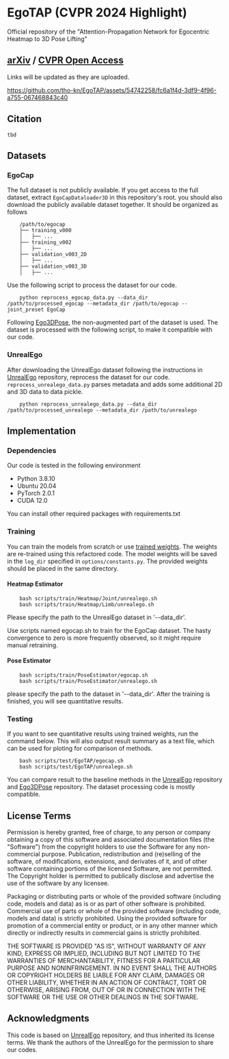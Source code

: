 # EgoTAP (CVPR 2024 Highlight)
Official repository of the "Attention-Propagation Network for Egocentric Heatmap to 3D Pose Lifting"

## [arXiv](https://arxiv.org/abs/2402.18330) / [CVPR Open Access](https://openaccess.thecvf.com/menu)
Links will be updated as they are uploaded.

https://github.com/tho-kn/EgoTAP/assets/54742258/fc6a1f4d-3df9-4f96-a755-067468843c40

## Citation
```
tbd
```

## Datasets
### EgoCap
The full dataset is not publicly available. If you get access to the full dataset, extract `EgoCapDataloader3D` in this repository's root. you should also download the publicly available dataset together. It should be organized as follows

        /path/to/egocap
        ├── training_v000
        │   ├── ...
        ├── training_v002
        │   ├── ...
        ├── validation_v003_2D
        │   ├── ...
        ├── validation_v003_3D
        │   ├── ...

Use the following script to process the dataset for our code.

        python reprocess_egocap_data.py --data_dir /path/to/processed_egocap --metadata_dir /path/to/egocap --joint_preset EgoCap

Following [Ego3DPose](https://github.com/tho-kn/Ego3DPose), the non-augmented part of the dataset is used. The dataset is processed with the following script, to make it compatible with our code.

### UnrealEgo
After downloading the UnrealEgo dataset following the instructions in [UnrealEgo](https://github.com/hiroyasuakada/UnrealEgo) repository, reprocess the dataset for our code.
```reprocess_unrealego_data.py``` parses metadata and adds some additional 2D and 3D data to data pickle.

        python reprocess_unrealego_data.py --data_dir /path/to/processed_unrealego --metadata_dir /path/to/unrealego

## Implementation

### Dependencies 
Our code is tested in the following environment

- Python 3.8.10
- Ubuntu 20.04
- PyTorch 2.0.1
- CUDA 12.0

You can install other required packages with requirements.txt

### Training

You can train the models from scratch or use [trained weights](https://drive.google.com/drive/folders/1l5DsnC8jtlyxXGveNsTcC744mPn_oFh1?usp=sharing). The weights are re-trained using this refactored code. The model weights will be saved in the `log_dir` specified in `options/constants.py`. The provided weights should be placed in the same directory.

#### Heatmap Estimator

        bash scripts/train/Heatmap/Joint/unrealego.sh
        bash scripts/train/Heatmap/Limb/unrealego.sh

Please specify the path to the UnrealEgo dataset in '--data_dir'.

Use scripts named egocap.sh to train for the EgoCap dataset.
The hasty convergence to zero is more frequently observed, so it might require manual retraining.
        
#### Pose Estimator

        bash scripts/train/PoseEstimator/egocap.sh
        bash scripts/train/PoseEstimator/unrealego.sh

please specify the path to the dataset in '--data_dir'.
After the training is finished, you will see quantitative results.

### Testing

If you want to see quantitative results using trained weights, run the command below.
This will also output result summary as a text file, which can be used for ploting for comparison of methods.

        bash scripts/test/EgoTAP/egocap.sh
        bash scripts/test/EgoTAP/unrealego.sh

You can compare result to the baseline methods in the [UnrealEgo](https://github.com/hiroyasuakada/UnrealEgo) repository and [Ego3DPose](https://github.com/tho-kn/Ego3DPose) repository. The dataset processing code is mostly compatible.

## License Terms
Permission is hereby granted, free of charge, to any person or company obtaining a copy of this software and associated documentation files (the "Software") from the copyright holders to use the Software for any non-commercial purpose. Publication, redistribution and (re)selling of the software, of modifications, extensions, and derivates of it, and of other software containing portions of the licensed Software, are not permitted. The Copyright holder is permitted to publically disclose and advertise the use of the software by any licensee.

Packaging or distributing parts or whole of the provided software (including code, models and data) as is or as part of other software is prohibited. Commercial use of parts or whole of the provided software (including code, models and data) is strictly prohibited. Using the provided software for promotion of a commercial entity or product, or in any other manner which directly or indirectly results in commercial gains is strictly prohibited.

THE SOFTWARE IS PROVIDED "AS IS", WITHOUT WARRANTY OF ANY KIND, EXPRESS OR IMPLIED, INCLUDING BUT NOT LIMITED TO THE WARRANTIES OF MERCHANTABILITY, FITNESS FOR A PARTICULAR PURPOSE AND NONINFRINGEMENT. IN NO EVENT SHALL THE AUTHORS OR COPYRIGHT HOLDERS BE LIABLE FOR ANY CLAIM, DAMAGES OR OTHER LIABILITY, WHETHER IN AN ACTION OF CONTRACT, TORT OR OTHERWISE, ARISING FROM, OUT OF OR IN CONNECTION WITH THE SOFTWARE OR THE USE OR OTHER DEALINGS IN THE SOFTWARE.

## Acknowledgments
This code is based on [UnrealEgo](https://github.com/hiroyasuakada/UnrealEgo) repository, and thus inherited its license terms.
We thank the authors of the UnrealEgo for the permission to share our codes.

